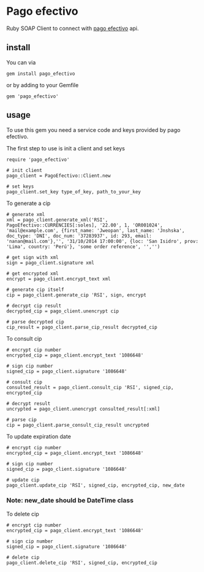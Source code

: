 # Pago efectivo
Ruby SOAP Client to connect with [pago efectivo](https://pagoefectivo.pe/) api.

## install
You can via
```
gem install pago_efectivo
```
or by adding to your Gemfile
```
gem 'pago_efectivo'
```

## usage

To use this gem you need a service code and keys provided by pago efectivo.

The first step to use is init a client and set keys

```
require 'pago_efectivo'

# init client
pago_client = PagoEfectivo::Client.new

# set keys
pago_client.set_key type_of_key, path_to_your_key
```

To generate a cip

```
# generate xml
xml = pago_client.generate_xml('RSI', PagoEfectivo::CURRENCIES[:soles], '22.00', 1, 'OR001024', 'mail@example.com', {first_name: 'Jweopan', last_name: 'Jnshska', doc_type: 'DNI', doc_num: '37283937', id: 293, email: 'nanan@mail.com'},'', '31/10/2014 17:00:00', {loc: 'San Isidro', prov: 'Lima', country: 'Perú'}, 'some order reference', '','')

# get sign with xml
sign = pago_client.signature xml

# get encrypted xml
encrypt = pago_client.encrypt_text xml

# generate cip itself
cip = pago_client.generate_cip 'RSI', sign, encrypt

# decrypt cip result
decrypted_cip = pago_client.unencrypt cip

# parse decrypted cip
cip_result = pago_client.parse_cip_result decrypted_cip
```

To consult cip
```
# encrypt cip number
encrypted_cip = pago_client.encrypt_text '1086648'

# sign cip number
signed_cip = pago_client.signature '1086648'

# consult cip
consulted_result = pago_client.consult_cip 'RSI', signed_cip, encrypted_cip

# decrypt result
uncrypted = pago_client.unencrypt consulted_result[:xml]

# parse cip
cip = pago_client.parse_consult_cip_result uncrypted
```

To update expiration date
```
# encrypt cip number
encrypted_cip = pago_client.encrypt_text '1086648'

# sign cip number
signed_cip = pago_client.signature '1086648'

# update cip
pago_client.update_cip 'RSI', signed_cip, encrypted_cip, new_date
```
### Note: new_date should be DateTime class

To delete cip
```
# encrypt cip number
encrypted_cip = pago_client.encrypt_text '1086648'

# sign cip number
signed_cip = pago_client.signature '1086648'

# delete cip
pago_client.delete_cip 'RSI', signed_cip, encrypted_cip
```
